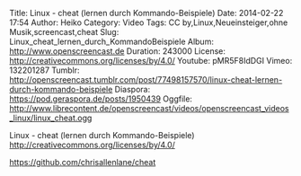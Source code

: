 Title: Linux - cheat (lernen durch Kommando-Beispiele)
Date: 2014-02-22 17:54
Author: Heiko
Category: Video
Tags: CC by,Linux,Neueinsteiger,ohne Musik,screencast,cheat
Slug: Linux_cheat_lernen_durch_KommandoBeispiele
Album: http://www.openscreencast.de
Duration: 243000
License: http://creativecommons.org/licenses/by/4.0/
Youtube: pMR5F8IdDGI
Vimeo: 132201287
Tumblr: http://openscreencast.tumblr.com/post/77498157570/linux-cheat-lernen-durch-kommando-beispiele
Diaspora: https://pod.geraspora.de/posts/1950439
Oggfile: http://www.librecontent.de/openscreencast/videos/openscreencast_videos_linux/linux_cheat.ogg

Linux - cheat (lernen durch Kommando-Beispiele)  
<http://creativecommons.org/licenses/by/4.0/>  
  
<https://github.com/chrisallenlane/cheat>

